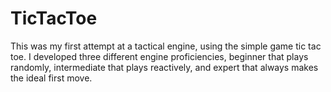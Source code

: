 # TicTacToe
This was my first attempt at a tactical engine, using the simple game tic tac toe. I developed three different engine proficiencies, beginner that plays randomly, intermediate that plays reactively, and expert that always makes the ideal first move. 
